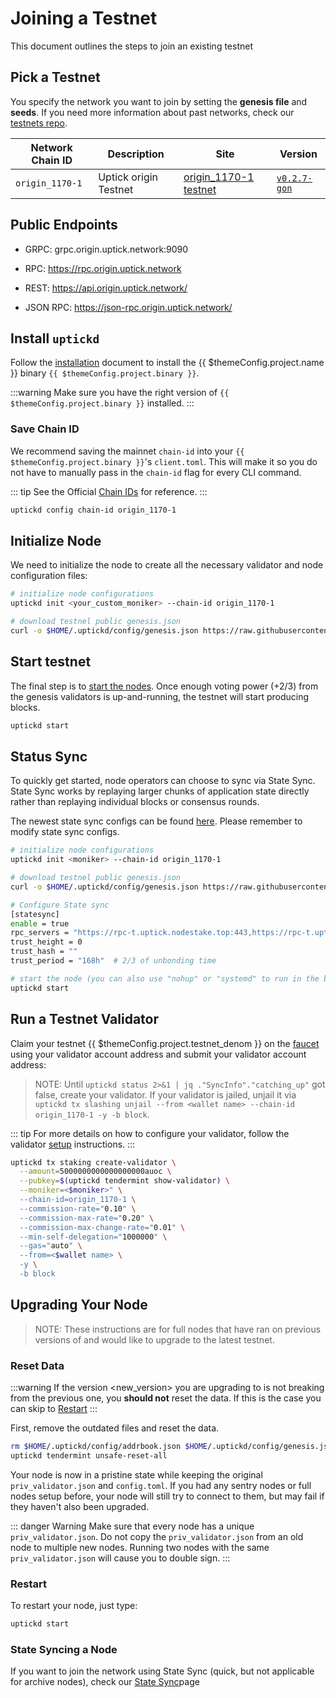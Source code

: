 <!--
order: 1
-->

# Joining a Testnet

This document outlines the steps to join an existing testnet 

## Pick a Testnet

You specify the network you want to join by setting the **genesis file** and **seeds**. If you need more information about past networks, check our [testnets repo](https://github.com/UptickNetwork/uptick-testnet).

| Network Chain ID | Description                       | Site                                                                     | Version                                               |
|------------------|-----------------------------------|--------------------------------------------------------------------------|-------------------------------------------------------|
| `origin_1170-1`   | Uptick origin Testnet | [origin_1170-1 testnet](https://github.com/UptickNetwork/uptick-testnet/tree/main/origin_1170-1) | [`v0.2.7-gon`](https://github.com/UptickNetwork/uptick/releases/tag/v0.2.7-gon) |

## Public Endpoints

- GRPC: grpc.origin.uptick.network:9090

- RPC: https://rpc.origin.uptick.network

- REST: https://api.origin.uptick.network/

- JSON RPC: https://json-rpc.origin.uptick.network/

## Install `uptickd`

Follow the [installation](./../quickstart/installation) document to install the {{ $themeConfig.project.name }} binary `{{ $themeConfig.project.binary }}`.

:::warning
Make sure you have the right version of `{{ $themeConfig.project.binary }}` installed.
:::

### Save Chain ID

We recommend saving the mainnet `chain-id` into your `{{ $themeConfig.project.binary }}`'s `client.toml`. This will make it so you do not have to manually pass in the `chain-id` flag for every CLI command.

::: tip
See the Official [Chain IDs](./../basics/chain_id.md#official-chain-ids) for reference.
:::

```bash
uptickd config chain-id origin_1170-1
```

## Initialize Node

We need to initialize the node to create all the necessary validator and node configuration files:

```bash
# initialize node configurations
uptickd init <your_custom_moniker> --chain-id origin_1170-1

# download testnel public genesis.json
curl -o $HOME/.uptickd/config/genesis.json https://raw.githubusercontent.com/UptickNetwork/uptick-testnet/main/origin_1170-1/config/genesis.json


```

## Start testnet

The final step is to [start the nodes](./../quickstart/run_node#start-node). Once enough voting power (+2/3) from the genesis validators is up-and-running, the testnet will start producing blocks.

```bash
uptickd start
```


## Status Sync

To quickly get started, node operators can choose to sync via State Sync. State Sync works by replaying larger chunks of application state directly rather than replaying individual blocks or consensus rounds.

The newest state sync configs can be found [here](https://explorer.origin.uptick.network/uptick%20origin/statesync). Please remember to modify state sync configs.

```bash
# initialize node configurations
uptickd init <moniker> --chain-id origin_1170-1

# download testnel public genesis.json
curl -o $HOME/.uptickd/config/genesis.json https://raw.githubusercontent.com/UptickNetwork/uptick-testnet/main/origin_1170-1/config/genesis.json

# Configure State sync
[statesync]
enable = true
rpc_servers = "https://rpc-t.uptick.nodestake.top:443,https://rpc-t.uptick.nodestake.top:443"
trust_height = 0
trust_hash = ""
trust_period = "168h"  # 2/3 of unbonding time

# start the node (you can also use "nohup" or "systemd" to run in the background)
uptickd start
```


## Run a Testnet Validator

Claim your testnet {{ $themeConfig.project.testnet_denom }} on the [faucet](./faucet.md) using your validator account address and submit your validator account address:
> NOTE: Until `uptickd status 2>&1 | jq ."SyncInfo"."catching_up"` got false, create your validator. If your validator is jailed, unjail it via `uptickd tx slashing unjail --from <wallet name> --chain-id origin_1170-1 -y -b block`.

::: tip
For more details on how to configure your validator, follow the validator [setup](./../guides/validators/setup.md) instructions.
:::
```bash
uptickd tx staking create-validator \
  --amount=5000000000000000000auoc \
  --pubkey=$(uptickd tendermint show-validator) \
  --moniker=<$moniker>" \
  --chain-id=origin_1170-1 \
  --commission-rate="0.10" \
  --commission-max-rate="0.20" \
  --commission-max-change-rate="0.01" \
  --min-self-delegation="1000000" \
  --gas="auto" \
  --from=<$wallet name> \
  -y \
  -b block
```

## Upgrading Your Node

> NOTE: These instructions are for full nodes that have ran on previous versions of and would like to upgrade to the latest testnet.

### Reset Data

:::warning
If the version <new_version> you are upgrading to is not breaking from the previous one, you **should not** reset the data. If this is the case you can skip to [Restart](#restart)
:::

First, remove the outdated files and reset the data.

```bash
rm $HOME/.uptickd/config/addrbook.json $HOME/.uptickd/config/genesis.json
uptickd tendermint unsafe-reset-all
```

Your node is now in a pristine state while keeping the original `priv_validator.json` and `config.toml`. If you had any sentry nodes or full nodes setup before,
your node will still try to connect to them, but may fail if they haven't also
been upgraded.

::: danger Warning
Make sure that every node has a unique `priv_validator.json`. Do not copy the `priv_validator.json` from an old node to multiple new nodes. Running two nodes with the same `priv_validator.json` will cause you to double sign.
:::

### Restart

To restart your node, just type:

```bash
uptickd start
```

### State Syncing a Node

If you want to join the network using State Sync (quick, but not applicable for archive nodes), check our [State Sync](./../guides/statesync/statesync.md#State-Sync)page
